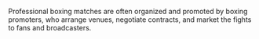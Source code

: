 Professional boxing matches are often organized and promoted by boxing promoters, who arrange venues, negotiate contracts, and market the fights to fans and broadcasters.

